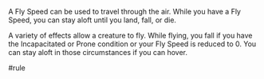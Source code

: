 A Fly Speed can be used to travel through the air. While you have a Fly Speed, you can stay aloft until you land, fall, or die.

A variety of effects allow a creature to fly. While flying, you fall if you have the Incapacitated or Prone condition or your Fly Speed is reduced to 0. You can stay aloft in those circumstances if you can hover.

#rule